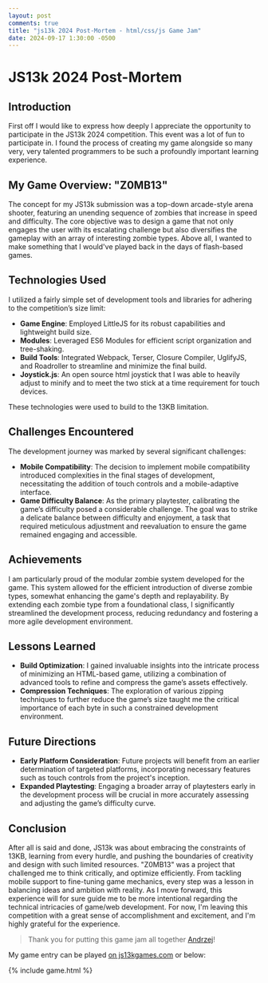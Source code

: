 ```yaml
---
layout: post
comments: true
title: "js13k 2024 Post-Mortem - html/css/js Game Jam"
date: 2024-09-17 1:30:00 -0500
---
```


# JS13k 2024 Post-Mortem

## Introduction
First off I would like to express how deeply I appreciate the opportunity to participate in the JS13k 2024 competition. This event was a lot of fun to participate in. I found the process of creating my game alongside so many very, very talented programmers to be such a profoundly important learning experience.

## My Game Overview: "Z0MB13"
The concept for my JS13k submission was a top-down arcade-style arena shooter, featuring an unending sequence of zombies that increase in speed and difficulty. The core objective was to design a game that not only engages the user with its escalating challenge but also diversifies the gameplay with an array of interesting zombie types. Above all, I wanted to make something that I would've played back in the days of flash-based games.

## Technologies Used
I utilized a fairly simple set of development tools and libraries for adhering to the competition’s size limit:
- **Game Engine**: Employed LittleJS for its robust capabilities and lightweight build size.
- **Modules**: Leveraged ES6 Modules for efficient script organization and tree-shaking.
- **Build Tools**: Integrated Webpack, Terser, Closure Compiler, UglifyJS, and Roadroller to streamline and minimize the final build.
- **Joystick.js**: An open source html joystick that I was able to heavily adjust to minify and to meet the two stick at a time requirement for touch devices.

These technologies were used to build to the 13KB limitation.

## Challenges Encountered
The development journey was marked by several significant challenges:
- **Mobile Compatibility**: The decision to implement mobile compatibility introduced complexities in the final stages of development, necessitating the addition of touch controls and a mobile-adaptive interface.
- **Game Difficulty Balance**: As the primary playtester, calibrating the game’s difficulty posed a considerable challenge. The goal was to strike a delicate balance between difficulty and enjoyment, a task that required meticulous adjustment and reevaluation to ensure the game remained engaging and accessible.

## Achievements
I am particularly proud of the modular zombie system developed for the game. This system allowed for the efficient introduction of diverse zombie types, somewhat enhancing the game's depth and replayability. By extending each zombie type from a foundational class, I significantly streamlined the development process, reducing redundancy and fostering a more agile development environment.

## Lessons Learned
- **Build Optimization**: I gained invaluable insights into the intricate process of minimizing an HTML-based game, utilizing a combination of advanced tools to refine and compress the game’s assets effectively.
- **Compression Techniques**: The exploration of various zipping techniques to further reduce the game’s size taught me the critical importance of each byte in such a constrained development environment.

## Future Directions
- **Early Platform Consideration**: Future projects will benefit from an earlier determination of targeted platforms, incorporating necessary features such as touch controls from the project's inception.
- **Expanded Playtesting**: Engaging a broader array of playtesters early in the development process will be crucial in more accurately assessing and adjusting the game’s difficulty curve.

## Conclusion
After all is said and done, JS13k was about embracing the constraints of 13KB, learning from every hurdle, and pushing the boundaries of creativity and design with such limited resources. "Z0MB13" was a project that challenged me to think critically, and optimize efficiently. From tackling mobile support to fine-tuning game mechanics, every step was a lesson in balancing ideas and ambition with reality. As I move forward, this experience will for sure guide me to be more intentional regarding the technical intricacies of game/web development. For now, I'm leaving this competition with a great sense of accomplishment and excitement, and I'm highly grateful for the experience.



> Thank you for putting this game jam all together [Andrzej](https://end3r.com/)!


My game entry can be played [on js13kgames.com](https://js13kgames.com/games/z0mb13) or below:

{% include game.html %}
